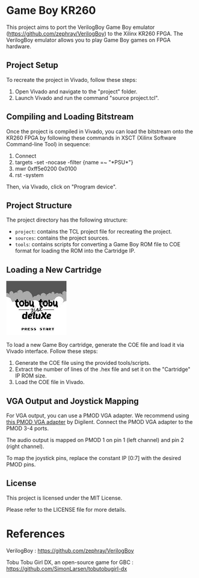 # Game Boy KR260

This project aims to port the VerilogBoy Game Boy emulator (https://github.com/zephray/VerilogBoy) to the Xilinx KR260 FPGA. The VerilogBoy emulator allows you to play Game Boy games on FPGA hardware.

## Project Setup

To recreate the project in Vivado, follow these steps:

1. Open Vivado and navigate to the "project" folder.
2. Launch Vivado and run the command "source project.tcl".

## Compiling and Loading Bitstream

Once the project is compiled in Vivado, you can load the bitstream onto the KR260 FPGA by following these commands in XSCT (Xilinx Software Command-line Tool) in sequence:

1. Connect
2. targets -set -nocase -filter {name =~ "\*PSU\*"}
3. mwr 0xff5e0200 0x0100
4. rst -system

Then, via Vivado, click on "Program device".

## Project Structure

The project directory has the following structure:

- `project`: contains the TCL project file for recreating the project.
- `sources`: contains the project sources.
- `tools`: contains scripts for converting a Game Boy ROM file to COE format for loading the ROM into the Cartridge IP.

## Loading a New Cartridge

![Tobu Tobu deluxe](assets/Tobu_Tobu_Girl_Deluxe.webp)


To load a new Game Boy cartridge, generate the COE file and load it via Vivado interface. Follow these steps:

1. Generate the COE file using the provided tools/scripts.
2. Extract the number of lines of the .hex file and set it on the "Cartridge" IP ROM size. 
3. Load the COE file in Vivado.

## VGA Output and Joystick Mapping

For VGA output, you can use a PMOD VGA adapter. We recommend using [this PMOD VGA adapter](https://digilent.com/shop/pmod-vga-video-graphics-array/) by Digilent. Connect the PMOD VGA adapter to the PMOD 3-4 ports.

The audio output is mapped on PMOD 1 on pin 1 (left channel) and pin 2 (right channel).

To map the joystick pins, replace the constant IP [0:7] with the desired PMOD pins.

## License

This project is licensed under the MIT License.

Please refer to the LICENSE file for more details.

# References

VerilogBoy : https://github.com/zephray/VerilogBoy

Tobu Tobu Girl DX, an open-source game for GBC : https://github.com/SimonLarsen/tobutobugirl-dx
